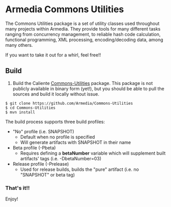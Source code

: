 # Armedia Commons Utilities

The Commons Utilities package is a set of utility classes used throughout many projects within Armedia. They provide tools for many different tasks ranging from concurrency management, to reliable hash code calculation, functional programming, XML processing, encoding/decoding data, among many others.

If you want to take it out for a whirl, feel free!!

## Build

1. Build the Caliente [Commons-Utilities](https://github.com/Armedia/Commons-Utilities) package. This package is not publicly available in binary form (yet!), but you should be able to pull the sources and build it locally without issue.

```
$ git clone https://github.com/Armedia/Commons-Utilities
$ cd Commons-Utilities
$ mvn install
```

The build process supports three build profiles:

* "No" profile (i.e. SNAPSHOT)
  * Default when no profile is specified
  * Will generate artifacts with SNAPSHOT in their name
* Beta profile (-Pbeta)
  * Requires defining a **betaNumber** variable which will supplement built artifacts' tags (i.e. -DbetaNumber=03)
* Release profile (-Prelease)
  * Used for release builds, builds the "pure" artifact (i.e. no "SNAPSHOT" or beta tag)

### That's it!!

Enjoy!